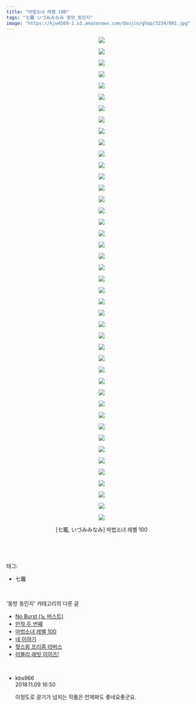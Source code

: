 ```yaml
---
title: "마법소녀 레벨 100"
tags: "七竈 いづみみなみ 동방_동인지"
image: "https://kjw4569-2.s3.amazonaws.com/doujin/ghap/3234/001.jpg"
---
```

<div class="article">
<p style="text-align: center; clear: none; float: none;"><img src="{{ site.imgserver9 }}/ghap/3234/001.jpg"/></p>
<p style="text-align: center; clear: none; float: none;"><img src="{{ site.imgserver9 }}/ghap/3234/002.jpg"/></p>
<p style="text-align: center; clear: none; float: none;"><img src="{{ site.imgserver9 }}/ghap/3234/003.jpg"/></p>
<p style="text-align: center; clear: none; float: none;"><img src="{{ site.imgserver9 }}/ghap/3234/004.jpg"/></p>
<p style="text-align: center; clear: none; float: none;"><img src="{{ site.imgserver9 }}/ghap/3234/005.jpg"/></p>
<p style="text-align: center; clear: none; float: none;"><img src="{{ site.imgserver9 }}/ghap/3234/006.jpg"/></p>
<p style="text-align: center; clear: none; float: none;"><img src="{{ site.imgserver9 }}/ghap/3234/007.jpg"/></p>
<p style="text-align: center; clear: none; float: none;"><img src="{{ site.imgserver9 }}/ghap/3234/008.jpg"/></p>
<p style="text-align: center; clear: none; float: none;"><img src="{{ site.imgserver9 }}/ghap/3234/009.jpg"/></p>
<p style="text-align: center; clear: none; float: none;"><img src="{{ site.imgserver9 }}/ghap/3234/010.jpg"/></p>
<p style="text-align: center; clear: none; float: none;"><img src="{{ site.imgserver9 }}/ghap/3234/011.jpg"/></p>
<p style="text-align: center; clear: none; float: none;"><img src="{{ site.imgserver9 }}/ghap/3234/012.jpg"/></p>
<p style="text-align: center; clear: none; float: none;"><img src="{{ site.imgserver9 }}/ghap/3234/013.jpg"/></p>
<p style="text-align: center; clear: none; float: none;"><img src="{{ site.imgserver9 }}/ghap/3234/014.jpg"/></p>
<p style="text-align: center; clear: none; float: none;"><img src="{{ site.imgserver9 }}/ghap/3234/015.jpg"/></p>
<p style="text-align: center; clear: none; float: none;"><img src="{{ site.imgserver9 }}/ghap/3234/016.jpg"/></p>
<p style="text-align: center; clear: none; float: none;"><img src="{{ site.imgserver9 }}/ghap/3234/017.jpg"/></p>
<p style="text-align: center; clear: none; float: none;"><img src="{{ site.imgserver9 }}/ghap/3234/018.jpg"/></p>
<p style="text-align: center; clear: none; float: none;"><img src="{{ site.imgserver9 }}/ghap/3234/019.jpg"/></p>
<p style="text-align: center; clear: none; float: none;"><img src="{{ site.imgserver9 }}/ghap/3234/020.jpg"/></p>
<p style="text-align: center; clear: none; float: none;"><img src="{{ site.imgserver9 }}/ghap/3234/021.jpg"/></p>
<p style="text-align: center; clear: none; float: none;"><img src="{{ site.imgserver9 }}/ghap/3234/022.jpg"/></p>
<p style="text-align: center; clear: none; float: none;"><img src="{{ site.imgserver9 }}/ghap/3234/023.jpg"/></p>
<p style="text-align: center; clear: none; float: none;"><img src="{{ site.imgserver9 }}/ghap/3234/024.jpg"/></p>
<p style="text-align: center; clear: none; float: none;"><img src="{{ site.imgserver9 }}/ghap/3234/025.jpg"/></p>
<p style="text-align: center; clear: none; float: none;"><img src="{{ site.imgserver9 }}/ghap/3234/026.jpg"/></p>
<p style="text-align: center; clear: none; float: none;"><img src="{{ site.imgserver9 }}/ghap/3234/027.jpg"/></p>
<p style="text-align: center; clear: none; float: none;"><img src="{{ site.imgserver9 }}/ghap/3234/028.jpg"/></p>
<p style="text-align: center; clear: none; float: none;"><img src="{{ site.imgserver9 }}/ghap/3234/029.jpg"/></p>
<p style="text-align: center; clear: none; float: none;"><img src="{{ site.imgserver9 }}/ghap/3234/030.jpg"/></p>
<p style="text-align: center; clear: none; float: none;"><img src="{{ site.imgserver9 }}/ghap/3234/031.jpg"/></p>
<p style="text-align: center; clear: none; float: none;"><img src="{{ site.imgserver9 }}/ghap/3234/032.jpg"/></p>
<p style="text-align: center; clear: none; float: none;"><img src="{{ site.imgserver9 }}/ghap/3234/033.jpg"/></p>
<p style="text-align: center; clear: none; float: none;"><img src="{{ site.imgserver9 }}/ghap/3234/034.jpg"/></p>
<p style="text-align: center; clear: none; float: none;"><img src="{{ site.imgserver9 }}/ghap/3234/035.jpg"/></p>
<p style="text-align: center; clear: none; float: none;"><img src="{{ site.imgserver9 }}/ghap/3234/036.jpg"/></p>
<p style="text-align: center; clear: none; float: none;"><img src="{{ site.imgserver9 }}/ghap/3234/037.jpg"/></p>
<p style="text-align: center; clear: none; float: none;"><img src="{{ site.imgserver9 }}/ghap/3234/038.jpg"/></p>
<p style="text-align: center; clear: none; float: none;"><img src="{{ site.imgserver9 }}/ghap/3234/039.jpg"/></p>
<p style="text-align: center; clear: none; float: none;"><img src="{{ site.imgserver9 }}/ghap/3234/040.jpg"/></p>
<p style="text-align: center; clear: none; float: none;"><img src="{{ site.imgserver9 }}/ghap/3234/041.jpg"/></p>
<p style="text-align: center; clear: none; float: none;"><img src="{{ site.imgserver9 }}/ghap/3234/042.jpg"/></p>
<p style="text-align: center; clear: none; float: none;"><img src="{{ site.imgserver9 }}/ghap/3234/043.jpg"/></p>
<p style="text-align: center; clear: none; float: none;">[七竈, いづみみなみ] 마법소녀 레벨 100</p>
<p><br/></p>
</div><br/>
<div class="tagTrail">
<p>태그: </p>
<ul>
<li>七竈</li>
</ul>
</div><br/>
<div class="another">
<p>'동방 동인지' 카테고리의 다른 글</p>
<ul>
<li><a href="/ghap_3236">No Burst (노 버스트)</a></li>
<li><a href="/ghap_3235">만작 두 번째</a></li>
<li><a href="/ghap_3234">마법소녀 레벨 100</a></li>
<li><a href="/ghap_3231">네 이야기</a></li>
<li><a href="/ghap_3230">헛스윙 프리즘 리버스</a></li>
<li><a href="/ghap_3229">러블리 래빗 이어즈!</a></li>
</ul>
</div><br/>
<div class="cb_module cb_fluid">
<div class="cb_wrt cb_profile">
<div class="comment">
<ul>
<li class="cb_thumb_off" id="comment15370556">
<div class="cb_comment_area">
<div class="cb_info_area">
<div class="cb_section">
<span class="cb_nick_name">kbs966</span>
</div>
<div class="cb_section">
<span class="cb_date">2018.11.09 16:50 </span>
</div>
</div>
<div class="cb_dsc_comment">
<p class="cb_dsc">
											이정도로 광기가 넘치는 작품은 언제봐도 좋네요좋군요.
										</p>
</div>
</div></li>
</ul>
</div>
</div><!-- commentList close -->
</div><br/>
